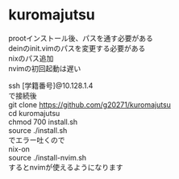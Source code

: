 # kuromajutsu
prootインストール後、パスを通す必要がある  
deinのinit.vimのパスを変更する必要がある  
nixのパス追加  
nvimの初回起動は遅い  
  
ssh [学籍番号]@10.128.1.4  
で接続後  
git clone https://github.com/g20271/kuromajutsu  
cd kuromajutsu  
chmod 700 install.sh  
source ./install.sh  
でエラー吐くので  
nix-on  
source ./install-nvim.sh  
するとnvimが使えるようになります  
